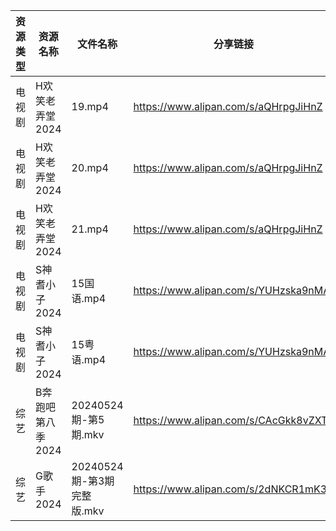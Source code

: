 | 资源类型 | 资源名称        | 文件名称                 | 分享链接                                 | 更新时间                |
| ---- | ----------- | -------------------- | ------------------------------------ | ------------------- |
| 电视剧  | H欢笑老弄堂2024  | 19.mp4               | https://www.alipan.com/s/aQHrpgJiHnZ | 2024-05-25 00:05:43 |
| 电视剧  | H欢笑老弄堂2024  | 20.mp4               | https://www.alipan.com/s/aQHrpgJiHnZ | 2024-05-25 00:05:42 |
| 电视剧  | H欢笑老弄堂2024  | 21.mp4               | https://www.alipan.com/s/aQHrpgJiHnZ | 2024-05-25 00:05:42 |
| 电视剧  | S神耆小子2024   | 15国语.mp4             | https://www.alipan.com/s/YUHzska9nMA | 2024-05-25 00:07:30 |
| 电视剧  | S神耆小子2024   | 15粤语.mp4             | https://www.alipan.com/s/YUHzska9nMA | 2024-05-25 00:07:30 |
| 综艺   | B奔跑吧第八季2024 | 20240524期-第5期.mkv    | https://www.alipan.com/s/CAcGkk8vZXT | 2024-05-25 00:09:01 |
| 综艺   | G歌手2024     | 20240524期-第3期完整版.mkv | https://www.alipan.com/s/2dNKCR1mK3D | 2024-05-25 00:09:39 |
